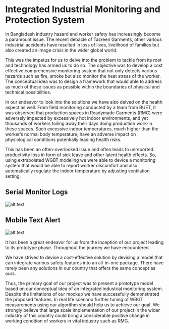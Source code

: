 
# Integrated Industrial Monitoring and Protection System

In Bangladesh industry hazard and worker safety has increasingly become a paramount issue. The recent debacle of Tazreen Garments, other various industrial accidents have resulted in loss of lives, livelihood of families but also created an image crisis in the wider global world. 

This was the impetus for us to delve into the problem to tackle from its root and technology has armed us to do so. The objective was to develop a cost effective comprehensive monitoring system that not only detects various hazards such as fire, smoke but also monitor the heat stress of the worker. The conceptual idea was to design a framework that would able to address as much of these issues as possible within the boundaries of physical and technical possibilities.

In our endeavor to look into the solutions we have also delved on the health aspect as well. From field monitoring conducted by a team from BUET, it was observed that production spaces in Readymade Garments (RMG) were adversely impacted by excessively hot indoor environments, and yet thousands of workers toiling away their days doing production work-in these spaces. Such excessive indoor temperatures, much higher than the worker’s normal body temperature, have an adverse impact on physiological conditions potentially leading health risks. 

This has been an often-overlooked issue and often leads to unreported productivity loss in form of sick leave and other latent health effects. So, using extrapolated WGBT modeling we were able to device a monitoring system that would be able to report worker discomfort and also automatically regulate the indoor temperature by adjusting ventilation setting. 

## Serial Monitor Logs

![alt text](https://github.com/SaifAhmedChowdhury/499B-Senior-Design-Project/blob/master/images/serial_logs.png)

## Mobile Text Alert

![alt text](https://github.com/SaifAhmedChowdhury/499B-Senior-Design-Project/blob/master/images/mob_txt.png)




It has been a great endeavor for us from the inception of our project leading to its prototype phase. Throughout the journey we have encountered

We have strived to devise a cost-effective solution by devising a model that can integrate various safety features into an all-in-one package. There have rarely been any solutions in our country that offers the same concept as ours. 

Thus, the primary goal of our project was to present a prototype model based on our conceptual idea of an integrated industrial monitoring system. Despite the limitations of our mockup we have successfully demonstrated the proposed features. In real life scenario further tuning of WBGT measurements using our algorithm should help us to achieve our goal. We strongly believe that large scale implementation of our project in the wider industry of this country could bring a considerable positive change in working condition of workers in vital industry such as RMG.


